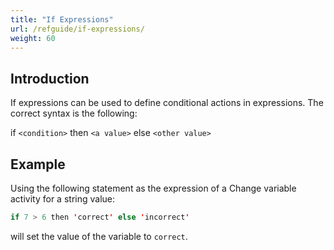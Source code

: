 ```yaml
---
title: "If Expressions"
url: /refguide/if-expressions/
weight: 60
---
```


## Introduction

If expressions can be used to define conditional actions in expressions. The correct syntax is the following:

if `<condition>` then `<a value>` else `<other value>`

## Example

Using the following statement as the expression of a Change variable activity for a string value:

```java
if 7 > 6 then 'correct' else 'incorrect'
```

will set the value of the variable to `correct`.
